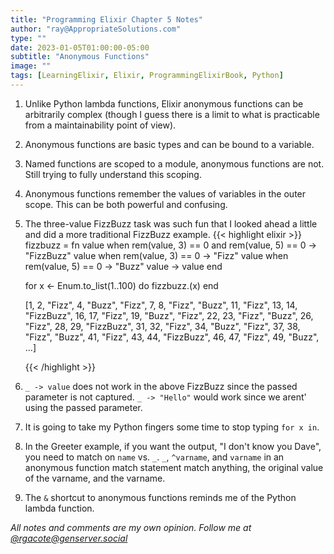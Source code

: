 ```yaml
---
title: "Programming Elixir Chapter 5 Notes"
author: "ray@AppropriateSolutions.com"
type: ""
date: 2023-01-05T01:00:00-05:00
subtitle: "Anonymous Functions"
image: ""
tags: [LearningElixir, Elixir, ProgrammingElixirBook, Python]
---
```


1) Unlike Python lambda functions, Elixir anonymous functions can be arbitrarily complex
(though I guess there is a limit to what is practicable from a maintainability point of view).

2) Anonymous functions are basic types and can be bound to a variable.

3) Named functions are scoped to a module, anonymous functions are not.
Still trying to fully understand this scoping.

4) Anonymous functions remember the values of variables in the outer scope.
This can be both powerful and confusing.


4) The three-value FizzBuzz task was such fun that I looked ahead a little and did a more traditional FizzBuzz example.
    {{< highlight elixir >}}
    fizzbuzz = fn
      value when rem(value, 3) == 0 and rem(value, 5) == 0 -> "FizzBuzz"
      value when rem(value, 3) == 0 -> "Fizz"
      value when rem(value, 5) == 0 -> "Buzz"
      value -> value
    end

    for x <- Enum.to_list(1..100) do
      fizzbuzz.(x)
    end

    [1, 2, "Fizz", 4, "Buzz", "Fizz", 7, 8, "Fizz", "Buzz", 11, "Fizz", 13, 14, "FizzBuzz", 16, 17,
    "Fizz", 19, "Buzz", "Fizz", 22, 23, "Fizz", "Buzz", 26, "Fizz", 28, 29, "FizzBuzz", 31, 32, "Fizz",
    34, "Buzz", "Fizz", 37, 38, "Fizz", "Buzz", 41, "Fizz", 43, 44, "FizzBuzz", 46, 47, "Fizz", 49,
    "Buzz", ...]

    {{< /highlight >}}

1) `_ -> value` does not work in the above FizzBuzz since the passed parameter is not captured.
   `_ -> "Hello"` would work since we arent' using the passed parameter.

5) It is going to take my Python fingers some time to stop typing `for x in`.

6) In the Greeter example, if you want the output, "I don't know you Dave", you need to match on `name` vs. `_`.
   `_`, `^varname`, and `varname` in an anonymous function match statement match anything, the original value of the varname, and the varname.

7) The `&` shortcut to anonymous functions reminds me of the Python lambda function.

_All notes and comments are my own opinion. Follow me at [@rgacote@genserver.social](https://genserver.social/rgacote)_
